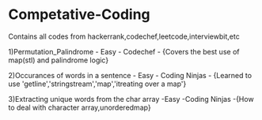 # Competative-Coding
Contains all codes from hackerrank,codechef,leetcode,interviewbit,etc


1)Permutation_Palindrome - Easy - Codechef - {Covers the best use of map(stl) and palindrome logic}

2)Occurances of words in a sentence - Easy - Coding Ninjas - {Learned to use 'getline','stringstream','map','itreating over a map'}

3)Extracting unique words from the char array -Easy -Coding Ninjas -{How to deal with character array,unorderedmap}
